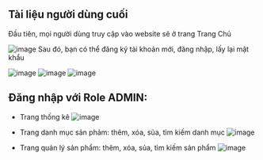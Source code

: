 ## Tài liệu người dùng cuối

Đầu tiên, mọi người dùng truy cập vào website sẽ ở trang Trang Chủ

![image](https://github.com/user-attachments/assets/991f766d-339a-4d7f-8fa1-6cd7dcdaa0c7)
Sau đó, bạn có thể đăng ký tài khoản mới, đăng nhập, lấy lại mật khẩu

![image](https://github.com/user-attachments/assets/2ad00fc5-e5cd-459d-bdcc-a6d0ba1a7777)
![image](https://github.com/user-attachments/assets/1e47708e-2a60-439a-945b-e52079b3b77f)
![image](https://github.com/user-attachments/assets/b41b2557-2259-41dd-8647-92fe50f84657)

## Đăng nhập với Role ADMIN:
- Trang thống kê
![image](https://github.com/user-attachments/assets/d48645da-2717-4ee6-b500-aa606610cef6)

- Trang danh mục sản phảm: thêm, xóa, sủa, tìm kiếm danh mục
![image](https://github.com/user-attachments/assets/85146b10-fda7-47ea-97a0-f8057c541259)

- Trang quản lý sản phẩm: thêm, xóa, sủa, tìm kiếm sản phẩm
![image](https://github.com/user-attachments/assets/e8acc968-e2f2-450f-a4a1-d217e3ee058e)





